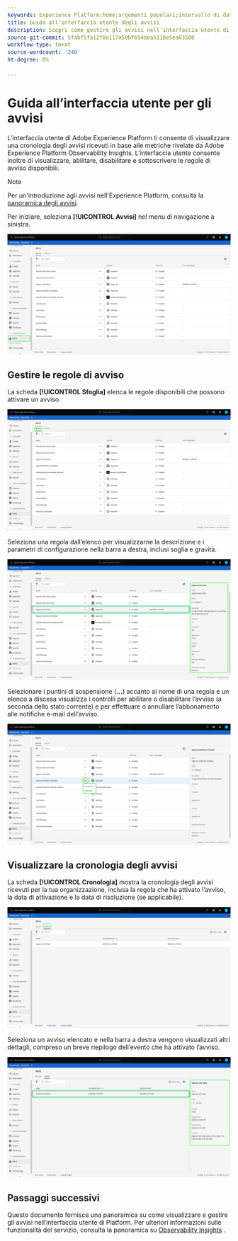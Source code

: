 ```yaml
---
keywords: Experience Platform;home;argomenti popolari;intervallo di date
title: Guida all’interfaccia utente degli avvisi
description: Scopri come gestire gli avvisi nell’interfaccia utente di Experience Platform.
source-git-commit: 5fabf5fa12f0a117a50bf694dea5118e5ea03500
workflow-type: tm+mt
source-wordcount: '240'
ht-degree: 0%

---
```



# Guida all’interfaccia utente per gli avvisi

L’interfaccia utente di Adobe Experience Platform ti consente di visualizzare una cronologia degli avvisi ricevuti in base alle metriche rivelate da Adobe Experience Platform Observability Insights. L’interfaccia utente consente inoltre di visualizzare, abilitare, disabilitare e sottoscrivere le regole di avviso disponibili.

>[!NOTE]
>
>Per un&#39;introduzione agli avvisi nell&#39;Experience Platform, consulta la [panoramica degli avvisi](./overview.md).

Per iniziare, seleziona **[!UICONTROL Avvisi]** nel menu di navigazione a sinistra.

![](../images/alerts/ui/workspace.png)

## Gestire le regole di avviso

La scheda **[!UICONTROL Sfoglia]** elenca le regole disponibili che possono attivare un avviso.

![](../images/alerts/ui/rules.png)

Seleziona una regola dall’elenco per visualizzarne la descrizione e i parametri di configurazione nella barra a destra, inclusi soglia e gravità.

![](../images/alerts/ui/rule-details.png)

Selezionare i puntini di sospensione (**...**) accanto al nome di una regola e un elenco a discesa visualizza i controlli per abilitare o disabilitare l’avviso (a seconda dello stato corrente) e per effettuare o annullare l’abbonamento alle notifiche e-mail dell’avviso.

![](../images/alerts/ui/disable-subscribe.png)

## Visualizzare la cronologia degli avvisi

La scheda **[!UICONTROL Cronologia]** mostra la cronologia degli avvisi ricevuti per la tua organizzazione, inclusa la regola che ha attivato l’avviso, la data di attivazione e la data di risoluzione (se applicabile).

![](../images/alerts/ui/history.png)

Seleziona un avviso elencato e nella barra a destra vengono visualizzati altri dettagli, compreso un breve riepilogo dell’evento che ha attivato l’avviso.

![](../images/alerts/ui/history-details.png)

## Passaggi successivi

Questo documento fornisce una panoramica su come visualizzare e gestire gli avvisi nell’interfaccia utente di Platform. Per ulteriori informazioni sulle funzionalità del servizio, consulta la panoramica su [Observability Insights](../home.md) .
